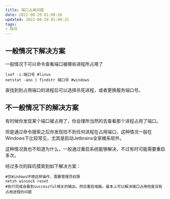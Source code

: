 ```yaml
---
title: 端口占用问题
date: 2022-08-29 01:00:10
updated: 2022-08-29 01:00:15
tags:
- 踩坑
---
```


## 一般情况下解决方案

一般情况下可以命令查看端口被哪些进程所占用了

```shell
lsof -i:端口号 #linux
netstat -ano | findstr 端口号 #windows
```

查找到到占用端口的进程后可以选择杀死进程，或者更换服务端口号。

## 不一般情况下的解决方案

有时候你发现某个端口被占用了，你会理所当然的去查看那个进程占用了端口。

但是通过命令搜索之后你发现找不到任何进程在占用端口，这种情况一般在Windows下比较常见，尤其是启动Jetbrains全家桶系软件。

这种情况我也不知道为什么，一般通过重启系统能够解决，不过有时可能需要重启多次。

经过多次的踩坑摸索到如下解决方案：

```shell
#仅Windows环境这样操作，需要管理员权限
netsh winsock reset
#执行完成会看到successful相关的输出，然后重启电脑，基本上可以解决端口占用但是没有占用进程的问题
```
